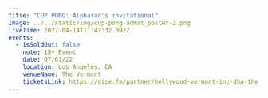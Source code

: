 ```yaml
---
title: "CUP PONG: Alpharad's invitational"
Image: ../../static/img/cup-pong-admat_poster-2.png
liveTime: 2022-04-14T11:47:32.092Z
events:
  - isSoldOut: false
    note: 18+ Event
    date: 07/01/22
    location: Los Angeles, CA
    venueName: The Vermont
    ticketsLink: https://dice.fm/partner/hollywood-vermont-inc-dba-the-vermont-hollywood/event/e2wrd--alpharads-cup-pong-invitational-1st-jul-the-vermont-hollywood-los-angeles-tickets?dice_source=web&dice_medium=organic&dice_campaign=Hollywood+Vermont+Inc+dba+The+Vermont+Hollywood&_branch_match_id=1012187402737247943&_branch_referrer=H4sIAAAAAAAAA8soKSkottLXz8nMy9ZLyUxO1UvL1Q8zNDdJSk5KSUpLNQEA6zFTbSEAAAA%3D
---
```

